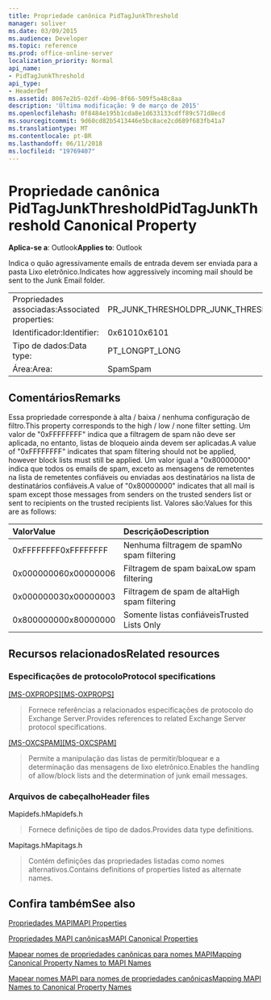 ```yaml
---
title: Propriedade canônica PidTagJunkThreshold
manager: soliver
ms.date: 03/09/2015
ms.audience: Developer
ms.topic: reference
ms.prod: office-online-server
localization_priority: Normal
api_name:
- PidTagJunkThreshold
api_type:
- HeaderDef
ms.assetid: 8067e2b5-02df-4b96-8f66-509f5a48c8aa
description: 'Última modificação: 9 de março de 2015'
ms.openlocfilehash: 0f8484e195b1cda8e1d633133cdff89c571d8ecd
ms.sourcegitcommit: 9d60cd82b5413446e5bc8ace2cd689f683fb41a7
ms.translationtype: MT
ms.contentlocale: pt-BR
ms.lasthandoff: 06/11/2018
ms.locfileid: "19769407"
---
```

# <a name="pidtagjunkthreshold-canonical-property"></a><span data-ttu-id="1afc6-103">Propriedade canônica PidTagJunkThreshold</span><span class="sxs-lookup"><span data-stu-id="1afc6-103">PidTagJunkThreshold Canonical Property</span></span>

  
  
<span data-ttu-id="1afc6-104">**Aplica-se a**: Outlook</span><span class="sxs-lookup"><span data-stu-id="1afc6-104">**Applies to**: Outlook</span></span> 
  
<span data-ttu-id="1afc6-105">Indica o quão agressivamente emails de entrada devem ser enviada para a pasta Lixo eletrônico.</span><span class="sxs-lookup"><span data-stu-id="1afc6-105">Indicates how aggressively incoming mail should be sent to the Junk Email folder.</span></span>
  
|||
|:-----|:-----|
|<span data-ttu-id="1afc6-106">Propriedades associadas:</span><span class="sxs-lookup"><span data-stu-id="1afc6-106">Associated properties:</span></span>  <br/> |<span data-ttu-id="1afc6-107">PR_JUNK_THRESHOLD</span><span class="sxs-lookup"><span data-stu-id="1afc6-107">PR_JUNK_THRESHOLD</span></span>  <br/> |
|<span data-ttu-id="1afc6-108">Identificador:</span><span class="sxs-lookup"><span data-stu-id="1afc6-108">Identifier:</span></span>  <br/> |<span data-ttu-id="1afc6-109">0x6101</span><span class="sxs-lookup"><span data-stu-id="1afc6-109">0x6101</span></span>  <br/> |
|<span data-ttu-id="1afc6-110">Tipo de dados:</span><span class="sxs-lookup"><span data-stu-id="1afc6-110">Data type:</span></span>  <br/> |<span data-ttu-id="1afc6-111">PT_LONG</span><span class="sxs-lookup"><span data-stu-id="1afc6-111">PT_LONG</span></span>  <br/> |
|<span data-ttu-id="1afc6-112">Área:</span><span class="sxs-lookup"><span data-stu-id="1afc6-112">Area:</span></span>  <br/> |<span data-ttu-id="1afc6-113">Spam</span><span class="sxs-lookup"><span data-stu-id="1afc6-113">Spam</span></span>  <br/> |
   
## <a name="remarks"></a><span data-ttu-id="1afc6-114">Comentários</span><span class="sxs-lookup"><span data-stu-id="1afc6-114">Remarks</span></span>

<span data-ttu-id="1afc6-115">Essa propriedade corresponde à alta / baixa / nenhuma configuração de filtro.</span><span class="sxs-lookup"><span data-stu-id="1afc6-115">This property corresponds to the high / low / none filter setting.</span></span> <span data-ttu-id="1afc6-116">Um valor de "0xFFFFFFFF" indica que a filtragem de spam não deve ser aplicada, no entanto, listas de bloqueio ainda devem ser aplicadas.</span><span class="sxs-lookup"><span data-stu-id="1afc6-116">A value of "0xFFFFFFFF" indicates that spam filtering should not be applied, however block lists must still be applied.</span></span> <span data-ttu-id="1afc6-117">Um valor igual a "0x80000000" indica que todos os emails de spam, exceto as mensagens de remetentes na lista de remetentes confiáveis ou enviadas aos destinatários na lista de destinatários confiáveis.</span><span class="sxs-lookup"><span data-stu-id="1afc6-117">A value of "0x80000000" indicates that all mail is spam except those messages from senders on the trusted senders list or sent to recipients on the trusted recipients list.</span></span> <span data-ttu-id="1afc6-118">Valores são:</span><span class="sxs-lookup"><span data-stu-id="1afc6-118">Values for this are as follows:</span></span>
  
|<span data-ttu-id="1afc6-119">**Valor**</span><span class="sxs-lookup"><span data-stu-id="1afc6-119">**Value**</span></span>|<span data-ttu-id="1afc6-120">**Descrição**</span><span class="sxs-lookup"><span data-stu-id="1afc6-120">**Description**</span></span>|
|:-----|:-----|
|<span data-ttu-id="1afc6-121">0xFFFFFFFF</span><span class="sxs-lookup"><span data-stu-id="1afc6-121">0xFFFFFFFF</span></span>  <br/> |<span data-ttu-id="1afc6-122">Nenhuma filtragem de spam</span><span class="sxs-lookup"><span data-stu-id="1afc6-122">No spam filtering</span></span>  <br/> |
|<span data-ttu-id="1afc6-123">0x00000006</span><span class="sxs-lookup"><span data-stu-id="1afc6-123">0x00000006</span></span>  <br/> |<span data-ttu-id="1afc6-124">Filtragem de spam baixa</span><span class="sxs-lookup"><span data-stu-id="1afc6-124">Low spam filtering</span></span>  <br/> |
|<span data-ttu-id="1afc6-125">0x00000003</span><span class="sxs-lookup"><span data-stu-id="1afc6-125">0x00000003</span></span>  <br/> |<span data-ttu-id="1afc6-126">Filtragem de spam de alta</span><span class="sxs-lookup"><span data-stu-id="1afc6-126">High spam filtering</span></span>  <br/> |
|<span data-ttu-id="1afc6-127">0x80000000</span><span class="sxs-lookup"><span data-stu-id="1afc6-127">0x80000000</span></span>  <br/> |<span data-ttu-id="1afc6-128">Somente listas confiáveis</span><span class="sxs-lookup"><span data-stu-id="1afc6-128">Trusted Lists Only</span></span>  <br/> |
   
## <a name="related-resources"></a><span data-ttu-id="1afc6-129">Recursos relacionados</span><span class="sxs-lookup"><span data-stu-id="1afc6-129">Related resources</span></span>

### <a name="protocol-specifications"></a><span data-ttu-id="1afc6-130">Especificações de protocolo</span><span class="sxs-lookup"><span data-stu-id="1afc6-130">Protocol specifications</span></span>

<span data-ttu-id="1afc6-131">[[MS-OXPROPS]](http://msdn.microsoft.com/library/f6ab1613-aefe-447d-a49c-18217230b148%28Office.15%29.aspx)</span><span class="sxs-lookup"><span data-stu-id="1afc6-131">[[MS-OXPROPS]](http://msdn.microsoft.com/library/f6ab1613-aefe-447d-a49c-18217230b148%28Office.15%29.aspx)</span></span>
  
> <span data-ttu-id="1afc6-132">Fornece referências a relacionados especificações de protocolo do Exchange Server.</span><span class="sxs-lookup"><span data-stu-id="1afc6-132">Provides references to related Exchange Server protocol specifications.</span></span>
    
<span data-ttu-id="1afc6-133">[[MS-OXCSPAM]](http://msdn.microsoft.com/library/522f8587-4aed-4cd6-831b-40bd87862189%28Office.15%29.aspx)</span><span class="sxs-lookup"><span data-stu-id="1afc6-133">[[MS-OXCSPAM]](http://msdn.microsoft.com/library/522f8587-4aed-4cd6-831b-40bd87862189%28Office.15%29.aspx)</span></span>
  
> <span data-ttu-id="1afc6-134">Permite a manipulação das listas de permitir/bloquear e a determinação das mensagens de lixo eletrônico.</span><span class="sxs-lookup"><span data-stu-id="1afc6-134">Enables the handling of allow/block lists and the determination of junk email messages.</span></span>
    
### <a name="header-files"></a><span data-ttu-id="1afc6-135">Arquivos de cabeçalho</span><span class="sxs-lookup"><span data-stu-id="1afc6-135">Header files</span></span>

<span data-ttu-id="1afc6-136">Mapidefs.h</span><span class="sxs-lookup"><span data-stu-id="1afc6-136">Mapidefs.h</span></span>
  
> <span data-ttu-id="1afc6-137">Fornece definições de tipo de dados.</span><span class="sxs-lookup"><span data-stu-id="1afc6-137">Provides data type definitions.</span></span>
    
<span data-ttu-id="1afc6-138">Mapitags.h</span><span class="sxs-lookup"><span data-stu-id="1afc6-138">Mapitags.h</span></span>
  
> <span data-ttu-id="1afc6-139">Contém definições das propriedades listadas como nomes alternativos.</span><span class="sxs-lookup"><span data-stu-id="1afc6-139">Contains definitions of properties listed as alternate names.</span></span>
    
## <a name="see-also"></a><span data-ttu-id="1afc6-140">Confira também</span><span class="sxs-lookup"><span data-stu-id="1afc6-140">See also</span></span>



[<span data-ttu-id="1afc6-141">Propriedades MAPI</span><span class="sxs-lookup"><span data-stu-id="1afc6-141">MAPI Properties</span></span>](mapi-properties.md)
  
[<span data-ttu-id="1afc6-142">Propriedades MAPI canônicas</span><span class="sxs-lookup"><span data-stu-id="1afc6-142">MAPI Canonical Properties</span></span>](mapi-canonical-properties.md)
  
[<span data-ttu-id="1afc6-143">Mapear nomes de propriedades canônicas para nomes MAPI</span><span class="sxs-lookup"><span data-stu-id="1afc6-143">Mapping Canonical Property Names to MAPI Names</span></span>](mapping-canonical-property-names-to-mapi-names.md)
  
[<span data-ttu-id="1afc6-144">Mapear nomes MAPI para nomes de propriedades canônicas</span><span class="sxs-lookup"><span data-stu-id="1afc6-144">Mapping MAPI Names to Canonical Property Names</span></span>](mapping-mapi-names-to-canonical-property-names.md)

